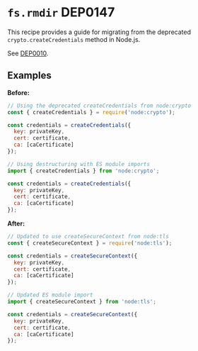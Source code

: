 # `fs.rmdir` DEP0147

This recipe provides a guide for migrating from the deprecated `crypto.createCredentials` method in Node.js.

See [DEP0010](https://nodejs.org/api/deprecations.html#DEP0010).

## Examples

**Before:**

```js
// Using the deprecated createCredentials from node:crypto
const { createCredentials } = require('node:crypto');

const credentials = createCredentials({
  key: privateKey,
  cert: certificate,
  ca: [caCertificate]
});

// Using destructuring with ES module imports
import { createCredentials } from 'node:crypto';

const credentials = createCredentials({
  key: privateKey,
  cert: certificate,
  ca: [caCertificate]
});
```

**After:**

```js
// Updated to use createSecureContext from node:tls
const { createSecureContext } = require('node:tls');

const credentials = createSecureContext({
  key: privateKey,
  cert: certificate,
  ca: [caCertificate]
});

// Updated ES module import
import { createSecureContext } from 'node:tls';

const credentials = createSecureContext({
  key: privateKey,
  cert: certificate,
  ca: [caCertificate]
});
```
